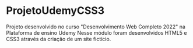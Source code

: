 # ProjetoUdemyCSS3

Projeto desenvolvido no curso "Desenvolvimento Web Completo 2022" na Plataforma de ensino Udemy
Nesse módulo foram desenvolvidos HTML5 e CSS3 através da criação de um site fictício.
